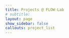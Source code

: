 ```yaml
---
title: Projects @ FLOW-Lab
# subtitle: 
layout: page
show_sidebar: false
callouts: project_list
---
```

